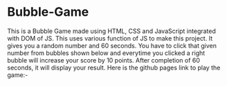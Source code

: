# Bubble-Game
This is a Bubble Game made using HTML, CSS and JavaScript integrated with DOM of JS.
This uses various function of JS to make this project.
It gives you a random number and 60 seconds. You have to click that given number from bubbles shown below and everytime you clicked a right bubble will increase your score by 10 points.
After completion of 60 seconds, it will display your result.
Here is the github pages link to play the game:- 
